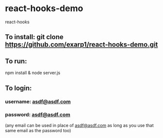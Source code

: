 # react-hooks-demo

react-hooks

## To install: git clone https://github.com/exarp1/react-hooks-demo.git

## To run:

npm install & node server.js

## To login:

### username: asdf@asdf.com

### password: asdf@asdf.com

(any email can be used in place of asdf@asdf.com as long as you use that same email as the password too)
